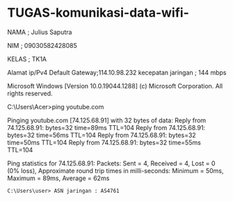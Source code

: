 # TUGAS-komunikasi-data-wifi-

NAMA  ; Julius Saputra 

NIM   ; 09030582428085

KELAS ; TK1A

Alamat ip/Pv4 Default Gateway;114.10.98.232
kecepatan jaringan ; 144 mbps

Microsoft Windows [Version 10.0.19044.1288]
(c) Microsoft Corporation. All rights reserved.

C:\Users\Acer>ping youtube.com

Pinging youtube.com [74.125.68.91] with 32 bytes of data:
Reply from 74.125.68.91: bytes=32 time=89ms TTL=104
Reply from 74.125.68.91: bytes=32 time=56ms TTL=104
Reply from 74.125.68.91: bytes=32 time=50ms TTL=104
Reply from 74.125.68.91: bytes=32 time=55ms TTL=104

Ping statistics for 74.125.68.91:
    Packets: Sent = 4, Received = 4, Lost = 0 (0% loss),
Approximate round trip times in milli-seconds:
    Minimum = 50ms, Maximum = 89ms, Average = 62ms

    C:\Users\user> ASN jaringan : AS4761
    

